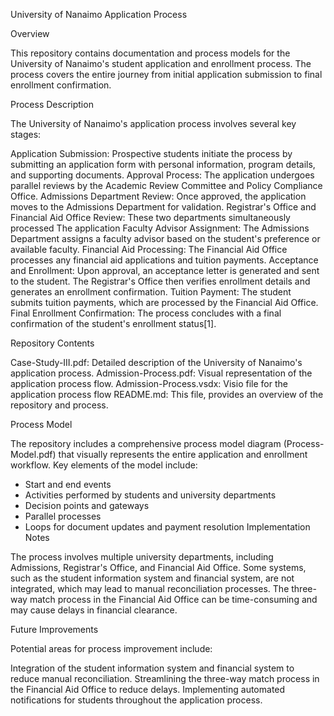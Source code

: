University of Nanaimo Application Process

Overview

This repository contains documentation and process models for the University of Nanaimo's student application and enrollment process. The process covers the entire journey from initial application submission to final enrollment confirmation.

Process Description

The University of Nanaimo's application process involves several key stages:

Application Submission: Prospective students initiate the process by submitting an application form with personal information, program details, and supporting documents.
Approval Process: The application undergoes parallel reviews by the Academic Review Committee and Policy Compliance Office.
Admissions Department Review: Once approved, the application moves to the Admissions Department for validation. 
Registrar's Office and Financial Aid Office Review: These two departments simultaneously processed The application
Faculty Advisor Assignment: The Admissions Department assigns a faculty advisor based on the student's preference or available faculty. 
Financial Aid Processing: The Financial Aid Office processes any financial aid applications and tuition payments.
Acceptance and Enrollment: Upon approval, an acceptance letter is generated and sent to the student. The Registrar's Office then verifies enrollment details and generates an enrollment confirmation.
Tuition Payment: The student submits tuition payments, which are processed by the Financial Aid Office.
Final Enrollment Confirmation: The process concludes with a final confirmation of the student's enrollment status[1].

Repository Contents

Case-Study-III.pdf: Detailed description of the University of Nanaimo's application process.
Admission-Process.pdf: Visual representation of the application process flow.
Admission-Process.vsdx: Visio file for the application process flow
README.md: This file, provides an overview of the repository and process.

Process Model

The repository includes a comprehensive process model diagram (Process-Model.pdf) that visually represents the entire application and enrollment workflow. Key elements of the model include:

- Start and end events
- Activities performed by students and university departments
- Decision points and gateways
- Parallel processes
- Loops for document updates and payment resolution
Implementation Notes

The process involves multiple university departments, including Admissions, Registrar's Office, and Financial Aid Office.
Some systems, such as the student information system and financial system, are not integrated, which may lead to manual reconciliation processes.
The three-way match process in the Financial Aid Office can be time-consuming and may cause delays in financial clearance.

Future Improvements

Potential areas for process improvement include:

Integration of the student information system and financial system to reduce manual reconciliation.
Streamlining the three-way match process in the Financial Aid Office to reduce delays.
Implementing automated notifications for students throughout the application process.


